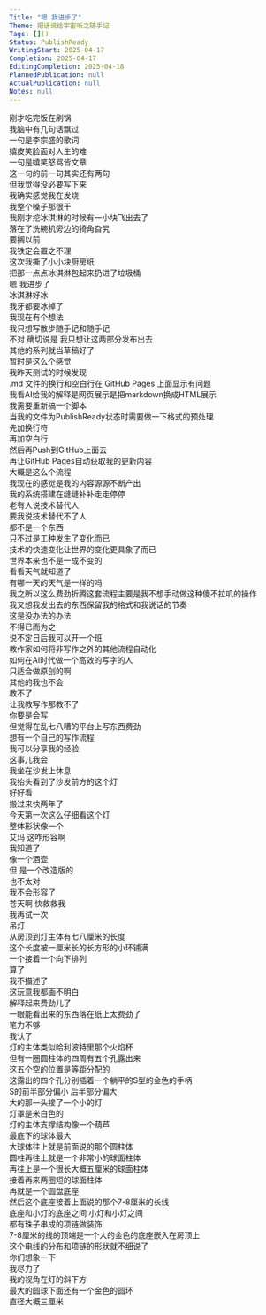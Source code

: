 ```yaml
---  
Title: "嗯 我进步了"  
Theme: 把话说给宇宙听之随手记  
Tags: []()  
Status: PublishReady  
WritingStart: 2025-04-17  
Completion: 2025-04-17  
EditingCompletion: 2025-04-18  
PlannedPublication: null  
ActualPublication: null  
Notes: null  
---      
```

刚才吃完饭在刷锅    
我脑中有几句话飘过    
一句是李宗盛的歌词    
嬉皮笑脸面对人生的难    
一句是嬉笑怒骂皆文章    
这一句的前一句其实还有两句    
但我觉得没必要写下来      
我确实感觉我在发烧    
我整个嗓子那很干      
我刚才挖冰淇淋的时候有一小块飞出去了    
落在了洗碗机旁边的犄角旮旯    
要搁以前    
我铁定会置之不理    
这次我撕了小小块厨房纸    
把那一点点冰淇淋包起来扔进了垃圾桶    
嗯 我进步了      
冰淇淋好冰    
我牙都要冰掉了      
我现在有个想法    
我只想写散步随手记和随手记    
不对 确切说是 我只想让这两部分发布出去    
其他的系列就当草稿好了    
暂时是这么个感觉      
我昨天测试的时候发现    
.md 文件的换行和空白行在 GitHub Pages 上面显示有问题    
我看AI给我的解释是网页展示是把markdown换成HTML展示    
我需要重新搞一个脚本    
当我的文件为PublishReady状态时需要做一下格式的预处理    
先加换行符    
再加空白行    
然后再Push到GitHub上面去    
再让GitHub Pages自动获取我的更新内容    
大概是这么个流程      
我现在的感觉是我的内容源源不断产出    
我的系统搭建在缝缝补补走走停停    
老有人说技术替代人    
要我说技术替代不了人    
都不是一个东西    
只不过是工种发生了变化而已    
技术的快速变化让世界的变化更具象了而已    
世界本来也不是一成不变的    
看看天气就知道了    
有哪一天的天气是一样的吗      
我之所以这么费劲折腾这套流程主要是我不想手动做这种傻不拉叽的操作    
我又想我发出去的东西保留我的格式和我说话的节奏    
这是没办法的办法    
不得已而为之    
说不定日后我可以开一个班    
教作家如何将非写作之外的其他流程自动化    
如何在AI时代做一个高效的写字的人    
只适合做原创的啊    
其他的我也不会    
教不了    
让我教写作那教不了      
你要是会写    
但觉得在乱七八糟的平台上写东西费劲    
想有一个自己的写作流程    
我可以分享我的经验    
这事儿我会      
我坐在沙发上休息    
我抬头看到了沙发前方的这个灯    
好好看    
搬过来快两年了    
今天第一次这么仔细看这个灯    
整体形状像一个    
艾玛 这咋形容啊    
我知道了    
像一个酒壶    
但 是一个改造版的    
也不太对    
我不会形容了    
苍天啊 快救救我      
我再试一次    
吊灯    
从房顶到灯主体有七八厘米的长度    
这个长度被一厘米长的长方形的小环铺满    
一个接着一个向下排列    
算了    
我不描述了    
这玩意我都画不明白    
解释起来费劲儿了    
一眼能看出来的东西落在纸上太费劲了    
笔力不够    
我认了      
灯的主体类似哈利波特里那个火焰杯    
但有一圈圆柱体的四周有五个孔露出来    
这五个空的位置是等距分配的    
这露出的四个孔分别插着一个躺平的S型的金色的手柄    
S的前半部分偏小 后半部分偏大    
大的那一头接了一个小的灯    
灯罩是米白色的    
灯的主体支撑结构像一个葫芦    
最底下的球体最大    
大球体往上就是前面说的那个圆柱体    
圆柱再往上就是一个非常小的球面柱体    
再往上是一个很长大概五厘米的球面柱体    
接着再来两圈短的球面柱体    
再就是一个圆盘底座    
然后这个底座接着上面说的那个7-8厘米的长线    
底座和小灯的底座之间 小灯和小灯之间    
都有珠子串成的项链做装饰    
7-8厘米的线的顶端是一个大的金色的底座嵌入在房顶上    
这个电线的分布和项链的形状就不细说了    
你们想象一下    
我尽力了    
我的视角在灯的斜下方    
最大的圆球下面还有一个金色的圆环    
直径大概三厘米      
  